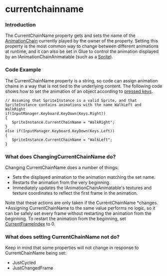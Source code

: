 # currentchainname

### Introduction

The CurrentChainName property gets and sets the name of the [AnimationChain](../../../../../../frb/docs/index.php) currently played by the owner of the property. Setting this property is the most common way to change between different animations at runtime, and it can also be set in Glue to control the animation displayed by an IAnimationChainAnimatable (such as a [Sprite](../../../../../../frb/docs/index.php)).

### Code Example

The CurrentChainName property is a string, so code can assign animation chains in a way that is not tied to the underlying content. The following code shows how to set the animation of an object according to [pressed keys](../../../../../../frb/docs/index.php).

```
// Assuming that SpriteInstance is a valid Sprite, and that SpriteInstance contains animations with the name WalkLeft and WalkRight
if(InputManager.Keyboard.KeyDown(Keys.Right))
{
   SpriteInstance.CurrentChainName = "WalkRight";
}
else if(InputManager.Keyboard.KeyDown(Keys.Left))
{
   SpriteInstance.CurrentChainName = "WalkLeft";
}
```

### What does ChangingCurrentChainName do?

Changing CurrentChainName does a number of things:

* Sets the displayed animation to the animation matching the set name.
* Restarts the animation from the very beginning.
* Immediately updates the IAnimationChainAnimatable's textures and texture coordinates to reflect the first frame in the animation.

Note that these actions are only taken if the CurrentChainName \*changes. \*Assigning CurrentChainName to the same value performs no logic, so it can be safely set every frame without restarting the animation from the beginning. To restart the animation from the beginning, set [CurrentFrameIndex](currentframeindex.md) to 0.

### What does setting CurrentChainName not do?

Keep in mind that some properties will not change in response to CurrentChainName being set:

* JustCycled
* JustChangedFrame
